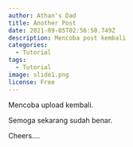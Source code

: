 ```yaml
---
author: Athan's Dad
title: Another Post
date: 2021-09-05T02:56:50.749Z
description: Mencoba post kembali
categories:
  - Tutorial
tags:
  - Tutorial
image: slide1.png
license: Free
---
```

Mencoba upload kembali.

Semoga sekarang sudah benar.

Cheers....